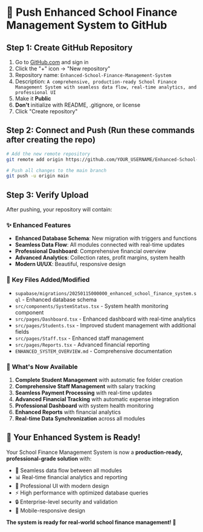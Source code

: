 # 🚀 Push Enhanced School Finance Management System to GitHub

## Step 1: Create GitHub Repository
1. Go to [GitHub.com](https://github.com) and sign in
2. Click the "+" icon → "New repository"
3. Repository name: `Enhanced-School-Finance-Management-System`
4. Description: `A comprehensive, production-ready School Finance Management System with seamless data flow, real-time analytics, and professional UI`
5. Make it **Public**
6. **Don't** initialize with README, .gitignore, or license
7. Click "Create repository"

## Step 2: Connect and Push (Run these commands after creating the repo)

```bash
# Add the new remote repository
git remote add origin https://github.com/YOUR_USERNAME/Enhanced-School-Finance-Management-System.git

# Push all changes to the main branch
git push -u origin main
```

## Step 3: Verify Upload
After pushing, your repository will contain:

### ✨ **Enhanced Features**
- **Enhanced Database Schema**: New migration with triggers and functions
- **Seamless Data Flow**: All modules connected with real-time updates
- **Professional Dashboard**: Comprehensive financial overview
- **Advanced Analytics**: Collection rates, profit margins, system health
- **Modern UI/UX**: Beautiful, responsive design

### 📁 **Key Files Added/Modified**
- `supabase/migrations/20250115000000_enhanced_school_finance_system.sql` - Enhanced database schema
- `src/components/SystemStatus.tsx` - System health monitoring component
- `src/pages/Dashboard.tsx` - Enhanced dashboard with real-time analytics
- `src/pages/Students.tsx` - Improved student management with additional fields
- `src/pages/Staff.tsx` - Enhanced staff management
- `src/pages/Reports.tsx` - Advanced financial reporting
- `ENHANCED_SYSTEM_OVERVIEW.md` - Comprehensive documentation

### 🎯 **What's Now Available**
1. **Complete Student Management** with automatic fee folder creation
2. **Comprehensive Staff Management** with salary tracking
3. **Seamless Payment Processing** with real-time updates
4. **Advanced Financial Tracking** with automatic expense integration
5. **Professional Dashboard** with system health monitoring
6. **Enhanced Reports** with financial analytics
7. **Real-time Data Synchronization** across all modules

## 🎉 **Your Enhanced System is Ready!**

Your School Finance Management System is now a **production-ready, professional-grade solution** with:
- 🔄 Seamless data flow between all modules
- 📊 Real-time financial analytics and reporting
- 🎨 Professional UI with modern design
- ⚡ High performance with optimized database queries
- 🔒 Enterprise-level security and validation
- 📱 Mobile-responsive design

**The system is ready for real-world school finance management! 🚀**
